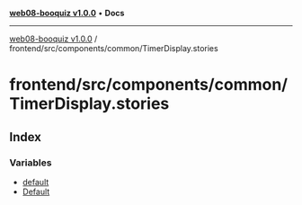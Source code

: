 [**web08-booquiz v1.0.0**](../../../../../README.md) • **Docs**

***

[web08-booquiz v1.0.0](../../../../../modules.md) / frontend/src/components/common/TimerDisplay.stories

# frontend/src/components/common/TimerDisplay.stories

## Index

### Variables

- [default](variables/default.md)
- [Default](variables/Default-1.md)
